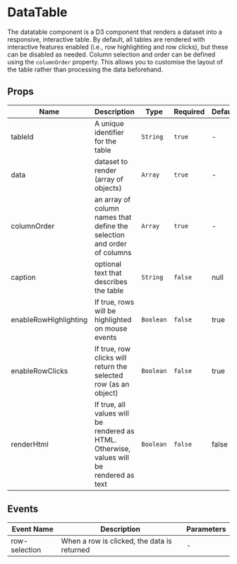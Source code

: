 # DataTable

The datatable component is a D3 component that renders a dataset into a responsive, interactive table. By default, all tables are rendered with interactive features enabled (i.e., row highlighting and row clicks), but these can be disabled as needed. Column selection and order can be defined using the `columnOrder` property. This allows you to customise the layout of the table rather than processing the data beforehand. 

## Props

<!-- @vuese:DataTable:props:start -->
|Name|Description|Type|Required|Default|
|---|---|---|---|---|
|tableId|A unique identifier for the table|`String`|`true`|-|
|data|dataset to render (array of objects)|`Array`|`true`|-|
|columnOrder|an array of column names that define the selection and order of columns|`Array`|`true`|-|
|caption|optional text that describes the table|`String`|`false`|null|
|enableRowHighlighting|If true, rows will be highlighted on mouse events|`Boolean`|`false`|true|
|enableRowClicks|If true, row clicks will return the selected row (as an object)|`Boolean`|`false`|true|
|renderHtml|If true, all values will be rendered as HTML. Otherwise, values will be rendered as text|`Boolean`|`false`|false|

<!-- @vuese:DataTable:props:end -->


## Events

<!-- @vuese:DataTable:events:start -->
|Event Name|Description|Parameters|
|---|---|---|
|row-selection|When a row is clicked, the data is returned|-|

<!-- @vuese:DataTable:events:end -->


